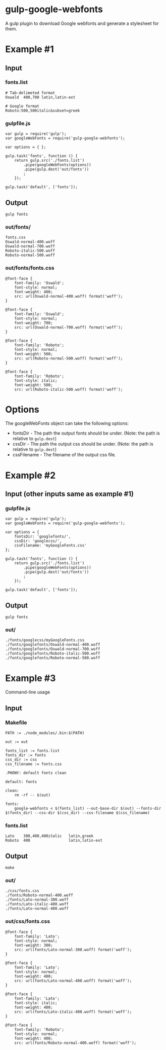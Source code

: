 # gulp-google-webfonts

A gulp plugin to download Google webfonts and generate a stylesheet for them.

# Example #1

## Input

### fonts.list

	# Tab-delimeted format
	Oswald	400,700	latin,latin-ext
	
	# Google format
	Roboto:500,500italic&subset=greek

### gulpfile.js

	var gulp = require('gulp');
	var googleWebFonts = require('gulp-google-webfonts');
	
	var options = { };
	
	gulp.task('fonts', function () {
		return gulp.src('./fonts.list')
			.pipe(googleWebFonts(options))
			.pipe(gulp.dest('out/fonts'))
			;
		});
	
	gulp.task('default', ['fonts']);

## Output

	gulp fonts

### out/fonts/

	fonts.css
	Oswald-normal-400.woff
	Oswald-normal-700.woff
	Roboto-italic-500.woff
	Roboto-normal-500.woff

### out/fonts/fonts.css

	@font-face {
		font-family: 'Oswald';
		font-style: normal;
		font-weight: 400;
		src: url(Oswald-normal-400.woff) format('woff');
	}
	
	@font-face {
		font-family: 'Oswald';
		font-style: normal;
		font-weight: 700;
		src: url(Oswald-normal-700.woff) format('woff');
	}
	
	@font-face {
		font-family: 'Roboto';
		font-style: normal;
		font-weight: 500;
		src: url(Roboto-normal-500.woff) format('woff');
	}
	
	@font-face {
		font-family: 'Roboto';
		font-style: italic;
		font-weight: 500;
		src: url(Roboto-italic-500.woff) format('woff');

# Options

The googleWebFonts object can take the following options:

 * fontsDir - The path the output fonts should be under. (Note: the path is relative to `gulp.dest`)
 * cssDir - The path the output css should be under. (Note: the path is relative to `gulp.dest`)
 * cssFilename - The filename of the output css file.

# Example #2

## Input (other inputs same as example #1)

### gulpfile.js

	var gulp = require('gulp');
	var googleWebFonts = require('gulp-google-webfonts');
	
	var options = {
		fontsDir: 'googlefonts/',
		cssDir: 'googlecss/',
		cssFilename: 'myGoogleFonts.css'
	};
	
	gulp.task('fonts', function () {
		return gulp.src('./fonts.list')
			.pipe(googleWebFonts(options))
			.pipe(gulp.dest('out/fonts'))
			;
		});
	
	gulp.task('default', ['fonts']);

## Output

	gulp fonts

### out/

	./fonts/googlecss/myGoogleFonts.css
	./fonts/googlefonts/Oswald-normal-400.woff
	./fonts/googlefonts/Oswald-normal-700.woff
	./fonts/googlefonts/Roboto-italic-500.woff
	./fonts/googlefonts/Roboto-normal-500.woff

# Example #3

Command-line usage

## Input

### Makefile

	PATH := ./node_modules/.bin:$(PATH)
	
	out := out
	
	fonts_list := fonts.list
	fonts_dir := fonts
	css_dir := css
	css_filename := fonts.css
	
	.PHONY: default fonts clean
	
	default: fonts
	
	clean:
		rm -rf -- $(out)
	
	fonts:
		google-webfonts < $(fonts_list) --out-base-dir $(out) --fonts-dir $(fonts_dir) --css-dir $(css_dir) --css-filename $(css_filename)

### fonts.list

	Lato	300,400,400italic	latin,greek
	Roboto	400					latin,latin-ext

## Output

	make

### out/

	./css/fonts.css
	./fonts/Roboto-normal-400.woff
	./fonts/Lato-normal-300.woff
	./fonts/Lato-italic-400.woff
	./fonts/Lato-normal-400.woff

### out/css/fonts.css

	@font-face {
		font-family: 'Lato';
		font-style: normal;
		font-weight: 300;
		src: url(fonts/Lato-normal-300.woff) format('woff');
	}
	
	@font-face {
		font-family: 'Lato';
		font-style: normal;
		font-weight: 400;
		src: url(fonts/Lato-normal-400.woff) format('woff');
	}
	
	@font-face {
		font-family: 'Lato';
		font-style: italic;
		font-weight: 400;
		src: url(fonts/Lato-italic-400.woff) format('woff');
	}
	
	@font-face {
		font-family: 'Roboto';
		font-style: normal;
		font-weight: 400;
		src: url(fonts/Roboto-normal-400.woff) format('woff');
